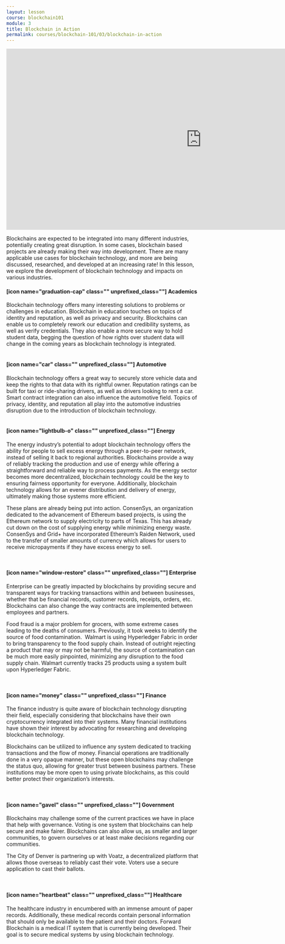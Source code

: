```yaml
---
layout: lesson
course: blockchain101
module: 3
title: Blockchain in Action
permalink: courses/blockchain-101/03/blockchain-in-action
---
```


<span>
<div style="text-align: center;">

<iframe width="1024" height="475" src="https://www.youtube.com/embed/FsdmXlZx-U4?rel=0" frameborder="0" allow="accelerometer; autoplay; encrypted-media; gyroscope; picture-in-picture" allowfullscreen></iframe>

</div>

<span class="openingParagraph">Blockchains are expected to be integrated into many different industries, potentially creating great disruption. In some cases, blockchain based projects are already making their way into development. There are many applicable use cases for blockchain technology, and more are being discussed, researched, and developed at an increasing rate! In this lesson, we explore the development of blockchain technology and impacts on various industries.
</span>
<div class="tealCallout">
<h4>[icon name="graduation-cap" class="" unprefixed_class=""] Academics</h4>
<span style="font-weight: 400;">Blockchain technology offers many interesting solutions to problems or challenges in education. Blockchain in education touches on topics of identity and reputation, as well as privacy and security. Blockchains can enable us to completely rework our education and credibility systems, as well as verify credentials. They also enable a more secure way to hold student data, begging the question of how rights over student data will change in the coming years as blockchain technology is integrated.</span>

</div>
<br>
<div class="tealCallout">
<h4>[icon name="car" class="" unprefixed_class=""] Automotive</h4>
<span style="font-weight: 400;">Blockchain technology offers a great way to securely store vehicle data and keep the rights to that data with its rightful owner. Reputation ratings can be built for taxi or ride-sharing drivers, as well as drivers looking to rent a car. Smart contract integration can also influence the automotive field. Topics of privacy, identity, and reputation all play into the automotive industries disruption due to the introduction of blockchain technology. </span>

</div>
<br>
<div class="tealCallout">
<h4>[icon name="lightbulb-o" class="" unprefixed_class=""] Energy</h4>
<span style="font-weight: 400;">The energy industry’s potential to adopt blockchain technology offers the ability for people to sell excess energy through a peer-to-peer network, instead of selling it back to regional authorities. Blockchains provide a way of reliably tracking the production and use of energy while offering a straightforward and reliable way to process payments. As the energy sector becomes more decentralized, blockchain technology could be the key to ensuring fairness opportunity for everyone. Additionally, blockchain technology allows for an evener distribution and delivery of energy, ultimately making those systems more efficient.</span>

<span style="font-weight: 400;">These plans are already being put into action. ConsenSys, an organization dedicated to the advancement of Ethereum based projects, is using the Ethereum network to supply electricity to parts of Texas. This has already cut down on the cost of supplying energy while minimizing energy waste. ConsenSys and Grid+ have incorporated Ethereum’s Raiden Network, used to the transfer of smaller amounts of currency which allows for users to receive micropayments if they have excess energy to sell.</span>

</div>
<br>
<div class="tealCallout">
<h4>[icon name="window-restore" class="" unprefixed_class=""] Enterprise</h4>
<span style="font-weight: 400;">Enterprise can be greatly impacted by blockchains by providing secure and transparent ways for tracking transactions within and between businesses, whether that be financial records, customer records, receipts, orders, etc. Blockchains can also change the way contracts are implemented between employees and partners. </span>

<span style="font-weight: 400;">Food fraud is a major problem for grocers, with some extreme cases leading to the deaths of consumers. Previously, it took weeks to identify the source of food contamination.  Walmart is using Hyperledger Fabric in order to bring transparency to the food supply chain. Instead of outright rejecting a product that may or may not be harmful, the source of contamination can be much more easily pinpointed, minimizing any disruption to the food supply chain. Walmart currently tracks 25 products using a system built upon Hyperledger Fabric.</span>

</div>
<br>
<div class="tealCallout">
<h4>[icon name="money" class="" unprefixed_class=""] Finance</h4>
<span style="font-weight: 400;">The finance industry is quite aware of blockchain technology disrupting their field, especially considering that blockchains have their own cryptocurrency integrated into their systems. Many financial institutions have shown their interest by advocating for researching and developing blockchain technology.</span>

<span style="font-weight: 400;">Blockchains can be utilized to influence any system dedicated to tracking transactions and the flow of money. Financial operations are traditionally done in a very opaque manner, but these open blockchains may challenge the status quo, allowing for greater trust between business partners. These institutions may be more open to using private blockchains, as this could better protect their organization’s interests.</span>

</div>
<br>
<div class="tealCallout">
<h4>[icon name="gavel" class="" unprefixed_class=""] Government</h4>
<span style="font-weight: 400;">Blockchains may challenge some of the current practices we have in place that help with governance. Voting is one system that blockchains can help secure and make fairer. Blockchains can also allow us, as smaller and larger communities, to govern ourselves or at least make decisions regarding our communities. </span>

<span style="font-weight: 400;">The City of Denver is partnering up with Voatz, a decentralized platform that allows those overseas to reliably cast their vote. Voters use a secure application to cast their ballots.</span>

</div>
<br>
<div class="tealCallout">
<h4>[icon name="heartbeat" class="" unprefixed_class=""] Healthcare</h4>
<span style="font-weight: 400;">The healthcare industry in encumbered with an immense amount of paper records. Additionally, these medical records contain personal information that should only be available to the patient and their doctors. Forward Blockchain is a medical IT system that is currently being developed. Their goal is to secure medical systems by using blockchain technology.</span>

</div>
</span>

